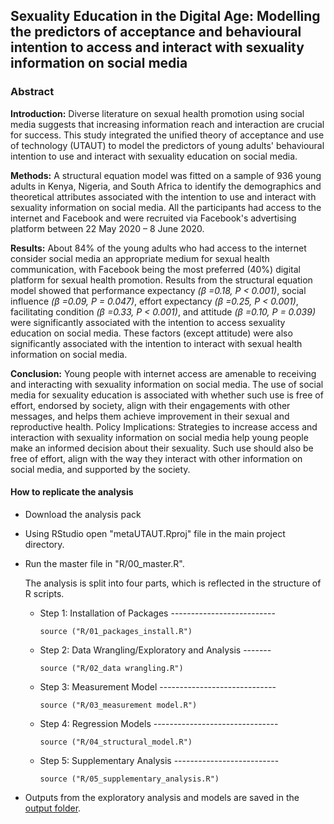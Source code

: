 ## **Sexuality Education in the Digital Age: Modelling the predictors of acceptance and behavioural intention to access and interact with sexuality information on social media**

### **Abstract**

**Introduction:** Diverse literature on sexual health promotion using social media suggests that increasing information reach and interaction are crucial for success. This study integrated the unified theory of acceptance and use of technology (UTAUT) to model the predictors of young adults' behavioural intention to use and interact with sexuality education on social media.

**Methods:** A structural equation model was fitted on a sample of 936 young adults in Kenya, Nigeria, and South Africa to identify the demographics and theoretical attributes associated with the intention to use and interact with sexuality information on social media. All the participants had access to the internet and Facebook and were recruited via Facebook's advertising platform between 22 May 2020 – 8 June 2020.

**Results:** About 84% of the young adults who had access to the internet consider social media an appropriate medium for sexual health communication, with Facebook being the most preferred (40%) digital platform for sexual health promotion. Results from the structural equation model showed that performance expectancy *(β =0.18, P \< 0.001)*, social influence *(β =0.09, P = 0.047)*, effort expectancy *(β =0.25, P \< 0.001)*, facilitating condition *(β =0.33, P \< 0.001)*, and attitude *(β =0.10, P = 0.039)* were significantly associated with the intention to access sexuality education on social media. These factors (except attitude) were also significantly associated with the intention to interact with sexual health information on social media.

**Conclusion:** Young people with internet access are amenable to receiving and interacting with sexuality information on social media. The use of social media for sexuality education is associated with whether such use is free of effort, endorsed by society, align with their engagements with other messages, and helps them achieve improvement in their sexual and reproductive health. Policy Implications: Strategies to increase access and interaction with sexuality information on social media help young people make an informed decision about their sexuality. Such use should also be free of effort, align with the way they interact with other information on social media, and supported by the society.

#### **How to replicate the analysis**

-   Download the analysis pack

-   Using RStudio open "metaUTAUT.Rproj" file in the main project directory.

-   Run the master file in "R/00_master.R".

    The analysis is split into four parts, which is reflected in the structure of R scripts.

    -   Step 1: Installation of Packages --------------------------

        `source ("R/01_packages_install.R")`

    -   Step 2: Data Wrangling/Exploratory and Analysis -------

        `source ("R/02_data wrangling.R")`

    -   Step 3: Measurement Model -----------------------------

        `source ("R/03_measurement model.R")`

    -   Step 4: Regression Models -------------------------------

        `source ("R/04_structural_model.R")`

    -   Step 5: Supplementary Analysis --------------------------

        `source ("R/05_supplementary_analysis.R")`

-   Outputs from the exploratory analysis and models are saved in the [output folder](output/).
